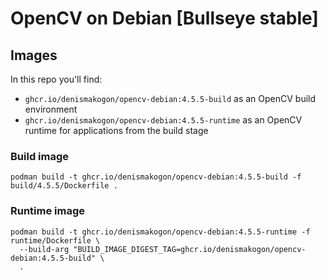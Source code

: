 # OpenCV on Debian [Bullseye stable]

## Images

In this repo you'll find:

- `ghcr.io/denismakogon/opencv-debian:4.5.5-build` as an OpenCV build environment
- `ghcr.io/denismakogon/opencv-debian:4.5.5-runtime` as an OpenCV runtime for applications from the build stage


### Build image

```shell
podman build -t ghcr.io/denismakogon/opencv-debian:4.5.5-build -f build/4.5.5/Dockerfile .
```

### Runtime image

```shell
podman build -t ghcr.io/denismakogon/opencv-debian:4.5.5-runtime -f runtime/Dockerfile \
  --build-arg "BUILD_IMAGE_DIGEST_TAG=ghcr.io/denismakogon/opencv-debian:4.5.5-build" \
  .
```
